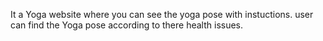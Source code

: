 It a Yoga website where you can see the yoga pose with instuctions. 
user can find the Yoga pose according to there health issues.
